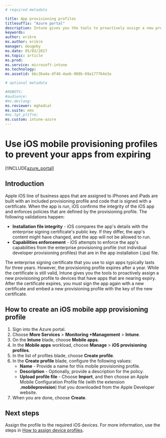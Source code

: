 ```yaml
---
# required metadata

title: App provisioning profiles 
titlesuffix: "Azure portal"
description: Intune gives you the tools to proactively assign a new provisioning profile to devices that have apps that are nearing expiry."
keywords:
author: erikre
ms.author: erikre
manager: dougeby
ms.date: 05/03/2017
ms.topic: article
ms.prod:
ms.service: microsoft-intune
ms.technology:
ms.assetid: bbc3ba4a-df48-4aeb-988b-69a177764e3a

# optional metadata

#ROBOTS:
#audience:
#ms.devlang:
ms.reviewer: mghadial
ms.suite: ems
#ms.tgt_pltfrm:
ms.custom: intune-azure
---
```


# Use iOS mobile provisioning profiles to prevent your apps from expiring

[!INCLUDE[azure_portal](./includes/azure_portal.md)]

## Introduction

Apple iOS line of business apps that are assigned to iPhones and iPads are built with an included provisioning profile and code that is signed with a certificate. When the app is run, iOS confirms the integrity of the iOS app and enforces policies that are defined by the provisioning profile. The following validations happen:

- **Installation file integrity** - iOS compares the app's details with the enterprise signing certificate's public key. If they differ, the app's content might have changed, and the app will not be allowed to run.
- **Capabilities enforcement** - iOS attempts to enforce the app's capabilities from the enterprise provisioning profile (not individual developer provisioning profiles) that are in the app installation (.ipa) file.


The enterprise signing certificate that you use to sign apps typically lasts for three years. However, the provisioning profile expires after a year. While the certificate is still valid, Intune gives you the tools to proactively assign a new provisioning profile to devices that have apps that are nearing expiry.
After the certificate expires, you must sign the app again with a new certificate and embed a new provisioning profile with the key of the new certificate.


## How to create an iOS mobile app provisioning profile

1. Sign into the Azure portal.
2. Choose **More Services** > **Monitoring +Management** > **Intune**.
3. On the **Intune** blade, choose **Mobile apps**.
1.  In the **Mobile apps** workload, choose **Manage** > **iOS provisioning profiles**.
2.  In the list of profiles blade, choose **Create profile**.
3. In the **Create profile** blade, configure the following values:
	- **Name** - Provide a name for this mobile provisioning profile.
	- **Description** - Optionally, provide a description for the policy.
	- **Upload profile file** - Choose **Import**, and then choose an Apple Mobile Configuration Profile file (with the extension **.mobileprovision**) that you downloaded from the Apple Developer website.
4. When you are done, choose **Create**.

## Next steps

Assign the profile to the required iOS devices. For more information, use the steps in [How to assign device profiles](device-profile-assign.md).
